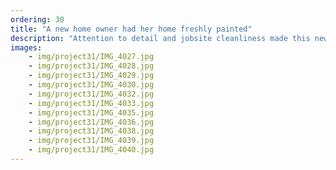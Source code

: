 ```yaml
---
ordering: 30
title: "A new home owner had her home freshly painted"
description: "Attention to detail and jobsite cleanliness made this new construction project look its best"
images:
    - img/project31/IMG_4027.jpg
    - img/project31/IMG_4028.jpg
    - img/project31/IMG_4029.jpg
    - img/project31/IMG_4030.jpg
    - img/project31/IMG_4032.jpg
    - img/project31/IMG_4033.jpg
    - img/project31/IMG_4035.jpg
    - img/project31/IMG_4036.jpg
    - img/project31/IMG_4038.jpg
    - img/project31/IMG_4039.jpg
    - img/project31/IMG_4040.jpg
---
```

